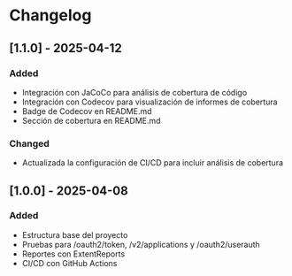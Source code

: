 # Changelog

## [1.1.0] - 2025-04-12
### Added
- Integración con JaCoCo para análisis de cobertura de código
- Integración con Codecov para visualización de informes de cobertura
- Badge de Codecov en README.md
- Sección de cobertura en README.md

### Changed
- Actualizada la configuración de CI/CD para incluir análisis de cobertura

## [1.0.0] - 2025-04-08
### Added
- Estructura base del proyecto
- Pruebas para /oauth2/token, /v2/applications y /oauth2/userauth
- Reportes con ExtentReports
- CI/CD con GitHub Actions
